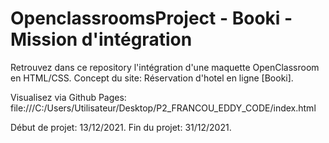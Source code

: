 # OpenclassroomsProject - Booki - Mission d'intégration
Retrouvez dans ce repository l'intégration d'une maquette OpenClassroom en HTML/CSS. Concept du site: Réservation d'hotel en ligne [Booki].

Visualisez via Github Pages: file:///C:/Users/Utilisateur/Desktop/P2_FRANCOU_EDDY_CODE/index.html

Début de projet: 13/12/2021. Fin du projet: 31/12/2021.
